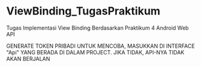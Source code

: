 # ViewBinding_TugasPraktikum
Tugas Implementasi View Binding Berdasarkan Praktikum 4 Android Web API 

GENERATE TOKEN PRIBADI UNTUK MENCOBA, MASUKKAN DI INTERFACE "Api" YANG BERADA DI DALAM PROJECT.
JIKA TIDAK, API-NYA TIDAK AKAN BERJALAN

